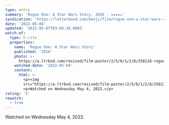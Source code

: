 ```yaml
---
type: entry
summary: 'Rogue One: A Star Wars Story, 2016 - ★★★★★'
syndication: 'https://letterboxd.com/benji/film/rogue-one-a-star-wars-story/3/'
date: '2022-05-04'
updated: '2022-05-07T03:06:38.000Z'
watch-of:
  type: h-cite
  properties:
    name: 'Rogue One: A Star Wars Story'
    published: '2016'
    photo: >-
      https://a.ltrbxd.com/resized/film-poster/2/5/8/1/2/8/258128-rogue-one-a-star-wars-story-0-600-0-900-crop.jpg?v=eff30d0282
    watched-date: '2022-05-04'
    content:
      html: >-
        <p><img
        src="https://a.ltrbxd.com/resized/film-poster/2/5/8/1/2/8/258128-rogue-one-a-star-wars-story-0-600-0-900-crop.jpg?v=eff30d0282"/></p>
        <p>Watched on Wednesday May 4, 2022.</p>
rating: '5'
rewatch:
  - true
---
```

Watched on Wednesday May 4, 2022.
